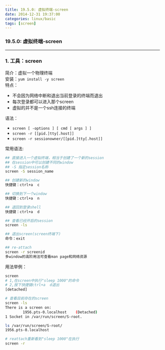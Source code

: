 ```yaml
---
title: 19.5.0: 虚拟终端-screen
date: 2014-12-31 19:37:00
categories: linux/basic
tags: [screen]
---
```

### 19.5.0: 虚拟终端-screen

---

### 1. 工具：screen
简介：虚拟一个物理终端  
安装：`yum install -y screen`  
特点：  
- 不会因为网络中断和退出当前登录的终端而退出
- 每次登录都可以进入那个screen
- 虚拟的并不是一个ssh连接的终端

语法：
- `screen [ -options ] [ cmd [ args ] ]`
- `screen -r [[pid.]tty[.host]]`
- `screen -r sessionowner/[[pid.]tty[.host]]`

常用语法:
``` bash
## 直接进入一个虚拟终端，相当于创建了一个新的session
## 在session中可以创建不同的window
## -S 指定session名称
screen -S session_name

## 创建新的window
快捷键：ctrl+a  c

## 切换到下一个window
快捷键：ctrl+a  n

## 退回到登录shell
快捷键：ctrl+a  d

## 查看已经开启的session
screen -ls

## 退出screen(screen终端下)
命令：exit

## re-attach
screen -r screenid
多window的高阶用法可查看man page和网络资源
```

用法举例：
``` bash
screen
# 1,在screen中执行"sleep 1000"的命令
# 2,按下快捷键ctrl+a  d退出
[detached]

# 查看目前存在的screen
screen -ls
There is a screen on:
        1956.pts-0.localhost    (Detached)
1 Socket in /var/run/screen/S-root.

ls /var/run/screen/S-root/
1956.pts-0.localhost

# reattach重新看到"sleep 1000"在执行
screen -r```